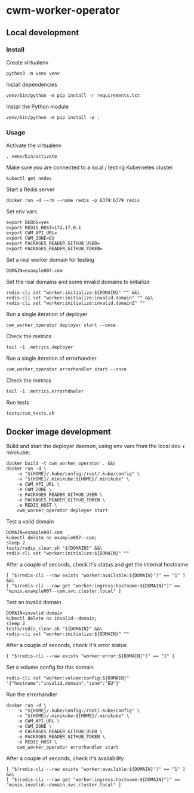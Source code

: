 # cwm-worker-operator

## Local development

### Install

Create virtualenv

```
python3 -m venv venv
```

Install dependencies

```
venv/bin/python -m pip install -r requirements.txt
```

Install the Python module

```
venv/bin/python -m pip install -e .
```

### Usage

Activate the virtualenv

```
. venv/bin/activate
```

Make sure you are connected to a local / testing Kubernetes cluster

```
kubectl get nodes
```

Start a Redis server

```
docker run -d --rm --name redis -p 6379:6379 redis
```

Set env vars

```
export DEBUG=yes
export REDIS_HOST=172.17.0.1
export CWM_API_URL=
export CWM_ZONE=EU
export PACKAGES_READER_GITHUB_USER=
export PACKAGES_READER_GITHUB_TOKEN=
```

Set a real worker domain for testing

```
DOMAIN=example007.com
```

Set the real domains and some invalid domains to initialize

```
redis-cli set "worker:initialize:${DOMAIN}" "" &&\
redis-cli set "worker:initialize:invalid.domain" "" &&\
redis-cli set "worker:initialize:invalid.domain2" ""
```

Run a single iteration of deployer

```
cwm_worker_operator deployer start --once
```

Check the metrics

```
tail -1 .metrics.deployer
```

Run a single iteration of errorhandler

```
cwm_worker_operator errorhandler start --once
```

Check the metrics

```
tail -1 .metrics.errorhdnaler
```

Run tests

```
tests/run_tests.sh
```

## Docker image development

Build and start the deployer daemon, using env vars from the local dev + minikube:

```
docker build -t cwm_worker_operator . &&\
docker run -d \
    -v "${HOME}/.kube/config:/root/.kube/config" \
    -v "${HOME}/.minikube:${HOME}/.minikube" \
    -e CWM_API_URL \
    -e CWM_ZONE \
    -e PACKAGES_READER_GITHUB_USER \
    -e PACKAGES_READER_GITHUB_TOKEN \
    -e REDIS_HOST \
    cwm_worker_operator deployer start
```

Test a valid domain

```
DOMAIN=example007.com
kubectl delete ns example007--com;
sleep 2
tests/redis_clear.sh "${DOMAIN}" &&\
redis-cli set "worker:initialize:${DOMAIN}" ""
```

After a couple of seconds, check it's status and get the internal hostname

```
[ "$(redis-cli --raw exists "worker:available:${DOMAIN}")" == "1" ] &&\
[ "$(redis-cli --raw get "worker:ingress:hostname:${DOMAIN}")" == "minio.example007--com.svc.cluster.local" ]
```

Test an invalid domain

```
DOMAIN=invalid.domain
kubectl delete ns invalid--domain;
sleep 2
tests/redis_clear.sh "${DOMAIN}" &&\
redis-cli set "worker:initialize:${DOMAIN}" ""
```

After a couple of seconds, check it's error status

```
[ "$(redis-cli --raw exists "worker:error:${DOMAIN}")" == "1" ]
```

Set a volume config for this domain

```
redis-cli set "worker:volume:config:${DOMAIN}" '{"hostname":"invalid.domain","zone":"EU"}'
```

Run the errorhandler

```
docker run -d \
    -v "${HOME}/.kube/config:/root/.kube/config" \
    -v "${HOME}/.minikube:${HOME}/.minikube" \
    -e CWM_API_URL \
    -e CWM_ZONE \
    -e PACKAGES_READER_GITHUB_USER \
    -e PACKAGES_READER_GITHUB_TOKEN \
    -e REDIS_HOST \
    cwm_worker_operator errorhandler start
```

After a couple of seconds, check it's availability

```
[ "$(redis-cli --raw exists "worker:available:${DOMAIN}")" == "1" ] &&\
[ "$(redis-cli --raw get "worker:ingress:hostname:${DOMAIN}")" == "minio.invalid--domain.svc.cluster.local" ]
```